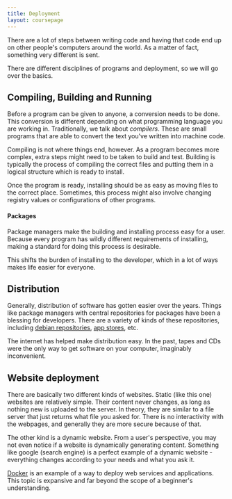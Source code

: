 ```yaml
---
title: Deployment
layout: coursepage
---
```


There are a lot of steps between writing code and having that code end up on other people's computers around the world. As a matter of fact, something very different is sent.

There are different disciplines of programs and deployment, so we will go over the basics.

## Compiling, Building and Running
Before a program can be given to anyone, a conversion needs to be done. This conversion is different depending on what programming language you are working in. Traditionally, we talk about *compilers*. These are small programs that are able to convert the text you've written into machine code.

Compiling is not where things end, however. As a program becomes more complex, extra steps might need to be taken to build and test. Building is typically the process of compiling the correct files and putting them in a logical structure which is ready to install.

Once the program is ready, installing should be as easy as moving files to the correct place. Sometimes, this process might also involve changing registry values or configurations of other programs.

#### Packages
Package managers make the building and installing process easy for a user. Because every program has wildly different requirements of installing, making a standard for doing this process is desirable.

This shifts the burden of installing to the developer, which in a lot of ways makes life easier for everyone.

## Distribution
Generally, distribution of software has gotten easier over the years. Things like package managers with central repositories for packages have been a blessing for developers. There are a variety of kinds of these repositories, including [debian repositories](https://www.debian.org/mirror/list), [app stores](http://windows.microsoft.com/en-ca/windows-8/apps), etc.

The internet has helped make distribution easy. In the past, tapes and CDs were the only way to get software on your computer, imaginably inconvenient.

## Website deployment
There are basically two different kinds of websites. Static (like this one) websites are relatively simple. Their content never changes, as long as nothing new is uploaded to the server. In theory, they are similar to a file server that just returns what file you asked for. There is no interactivity with the webpages, and generally they are more secure because of that.

The other kind is a dynamic website. From a user's perspective, you may not even notice if a website is dynamically generating content. Something like google (search engine) is a perfect example of a dynamic website - everything changes according to your needs and what you ask it.

[Docker](http://www.docker.com/) is an example of a way to deploy web services and applications. This topic is expansive and far beyond the scope of a beginner's understanding.
